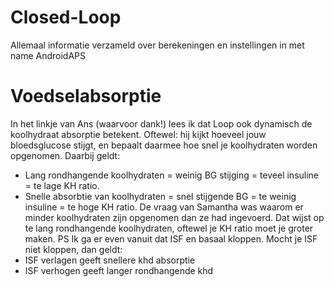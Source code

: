 # Closed-Loop
Allemaal informatie verzameld over berekeningen en instellingen in met name AndroidAPS

# Voedselabsorptie
In het linkje van Ans (waarvoor dank!) lees ik dat Loop ook dynamisch de koolhydraat absorptie betekent. Oftewel: hij kijkt hoeveel jouw bloedsglucose stijgt, en bepaalt daarmee hoe snel je koolhydraten worden opgenomen.
Daarbij geldt:
- Lang rondhangende koolhydraten = weinig BG stijging = teveel insuline = te lage KH ratio.
- Snelle absorbtie van koolhydraten = snel stijgende BG = te weinig insuline = te hoge KH ratio.
De vraag van Samantha was waarom er minder koolhydraten zijn opgenomen dan ze had ingevoerd. Dat wijst op te lang rondhangende koolhydraten, oftewel je KH ratio moet je groter maken.
PS Ik ga er even vanuit dat ISF en basaal kloppen.
Mocht je ISF niet kloppen, dan geldt:
- ISF verlagen geeft snellere khd absorptie
- ISF verhogen geeft langer rondhangende khd

